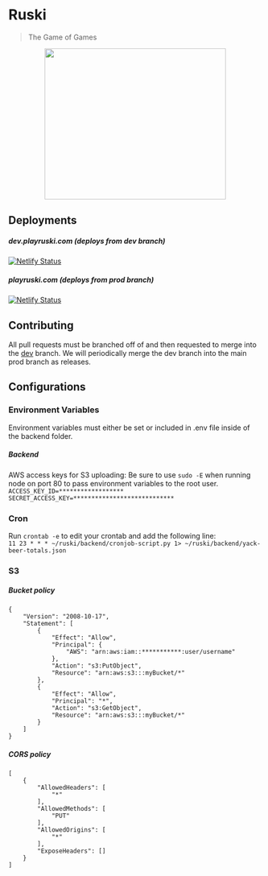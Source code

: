 # Ruski
> The Game of Games  

<p align="center">
<img height=300 width=360 src="https://d26n5v24zcmg6e.cloudfront.net/Ruski_Logo.jpeg">
</p>

## Deployments
##### dev.playruski.com (deploys from dev branch)
[![Netlify Status](https://api.netlify.com/api/v1/badges/b38d1203-5ac3-4507-b501-62164c868824/deploy-status)](https://app.netlify.com/sites/peaceful-tereshkova-8310b6/deploys)
##### playruski.com (deploys from prod branch)
[![Netlify Status](https://api.netlify.com/api/v1/badges/bc70db97-2a99-4dd2-b7b1-87498627490b/deploy-status)](https://app.netlify.com/sites/infallible-shannon-0c6d08/deploys)

## Contributing
All pull requests must be branched off of and then requested to merge into the [dev](https://github.com/danerwilliams/ruski/tree/dev) branch. We will periodically merge the dev branch into the main prod branch as releases. 

## Configurations
### Environment Variables
Environment variables must either be set or included in .env file inside of the backend folder.
##### Backend
AWS access keys for S3 uploading:
Be sure to use `sudo -E` when running node on port 80 to pass environment variables to the root user. 
`ACCESS_KEY_ID=******************`
`SECRET_ACCESS_KEY=****************************`

### Cron
Run `crontab -e` to edit your crontab and add the following line:  
`11 23 * * * ~/ruski/backend/cronjob-script.py 1> ~/ruski/backend/yack-beer-totals.json`

### S3
##### Bucket policy
```
{
    "Version": "2008-10-17",
    "Statement": [
        {
            "Effect": "Allow",
            "Principal": {
                "AWS": "arn:aws:iam::***********:user/username"
            },
            "Action": "s3:PutObject",
            "Resource": "arn:aws:s3:::myBucket/*"
        },
        {
            "Effect": "Allow",
            "Principal": "*",
            "Action": "s3:GetObject",
            "Resource": "arn:aws:s3:::myBucket/*"
        }
    ]
}
```

##### CORS policy
```
[
    {
        "AllowedHeaders": [
            "*"
        ],
        "AllowedMethods": [
            "PUT"
        ],
        "AllowedOrigins": [
            "*"
        ],
        "ExposeHeaders": []
    }
]
```
